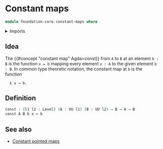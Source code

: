 # Constant maps

```agda
module foundation-core.constant-maps where
```

<details><summary>Imports</summary>

```agda
open import foundation.universe-levels
```

</details>

## Idea

The {{#concept "constant map" Agda=const}} from `A` to `B` at an element `b : B`
is the function `x ↦ b` mapping every element `x : A` to the given element
`b : B`. In common type theoretic notation, the constant map at `b` is the
function

```text
  λ x → b.
```

## Definition

```agda
const : {l1 l2 : Level} (A : UU l1) (B : UU l2) → B → A → B
const A B b x = b
```

## See also

- [Constant pointed maps](structured-types.constant-pointed-maps.md)
